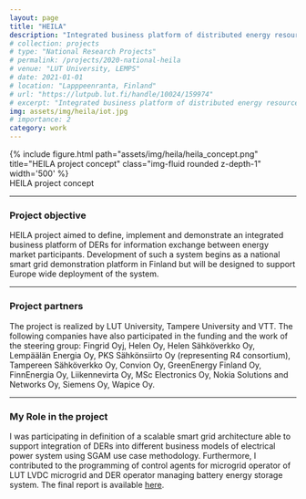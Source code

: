 ```yaml
---
layout: page
title: "HEILA" 
description: "Integrated business platform of distributed energy resources"
# collection: projects
# type: "National Research Projects"
# permalink: /projects/2020-national-heila
# venue: "LUT University, LEMPS"
# date: 2021-01-01
# location: "Lapppeenranta, Finland"
# url: "https://lutpub.lut.fi/handle/10024/159974"
# excerpt: "Integrated business platform of distributed energy resources<br/><img src='/images/heila_lut_logo_black.png' width='300'>"
img: assets/img/heila/iot.jpg
# importance: 2
category: work
---
```


<div class="row justify-content-sm-center">
    <div class="col-sm-8 mt-3 mt-md-0">
        {% include figure.html path="assets/img/heila/heila_concept.png" title="HEILA project concept" class="img-fluid rounded z-depth-1" width='500' %}
    </div>
</div>
<div class="caption">
    HEILA project concept
</div>

***

### Project objective

HEILA project aimed to define, implement and demonstrate an integrated business platform of DERs for information exchange between energy market participants. Development of such a system begins as a national smart grid demonstration platform in Finland but will be designed to support Europe wide deployment of the system.

***

### Project partners 

The project is realized by LUT University, Tampere University and VTT. The following companies have also participated in the funding and the work of the steering group: Fingrid Oyj, Helen Oy, Helen Sähköverkko Oy, Lempäälän Energia Oy, PKS Sähkönsiirto Oy (representing R4 consortium), Tampereen Sähköverkko Oy, Convion Oy, GreenEnergy Finland Oy, FinnEnergia Oy, Liikennevirta Oy, MSc Electronics Oy, Nokia Solutions and Networks Oy, Siemens Oy, Wapice Oy.

*** 

### My Role in the project

I was participating in definition of a scalable smart grid architecture able to support integration of DERs into different business models of electrical power system using SGAM use case methodology. Furthermore, I contributed to the programming of control agents for microgrid operator of LUT LVDC microgrid and DER operator managing battery energy storage system. The final report is available [here](https://lutpub.lut.fi/handle/10024/159974). 